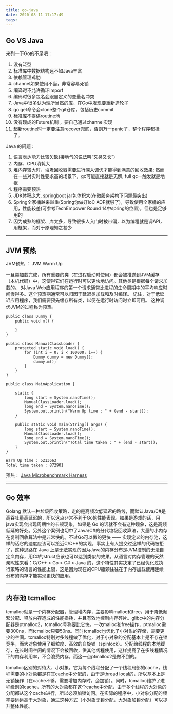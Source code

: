 ```yaml
---
title: go-java
date: 2020-08-11 17:17:49
tags:
---
```


## Go VS Java

<!-- More -->

来列一下Go的不足吧：

1. 没有泛型
2. 标准库中数据结构远不如Java丰富
3. 依赖管理鸡肋
4. channel如果使用不当，非常容易死锁
5. 编译时不允许循环import
6. 编码时很多包名会跟自定义的变量名冲突
7. Java中很多认为理所当然的库，在Go中发现要重新造轮子
8. go get命令会clone整个git仓库，包括历史commit
9. 标准库不提供routine池
10. 没有现成的Future机制 ，要自己通过channel实现
11. 起新routine时一定要注意recover兜底，否则万一panic了，整个程序都挂了。

Java 的问题：

1. 语言表达能力比较欠缺(接地气的说法叫“又臭又长”)
2. 内存、CPU消耗大
3. 堆内存较大时，垃圾回收器需要进行深入调优才能得到满意的回收效果; 然而在一些对实时性要求高的场景下，gc可能直接就是无解, full gc一触发就是地狱
4. 程序需要预热
5. JDK体积庞大, springboot jar包体积大(在微服务架构下问题最突出)
6. Spring全家桶越来越重(Spring你做好IoC AOP就够了)，导致使用全家桶的应用，性能较差(可参考TechEmpower Round 14中spring的位置)，但也是足够用的
7. 因为成熟的框架、库太多，导致很多人入门时被带偏，以为编程就是调API，用框架，而对于原理知之甚少

---

## JVM 预热

JVM预热 ： JVM Warm Up

一旦类加载完成，所有重要的类（在进程启动时使用）都会被推送到JVM缓存（本机代码）中，这使得它们在运行时可以更快地访问。其他类是根据每个请求加载的。
对Java Web应用程序的第一个请求通常比进程的生命周期中的平均响应时间慢得多。这个预热期通常可以归因于延迟类加载和及时编译。
记住，对于低延迟应用程序，我们需要预先缓存所有类，以便在运行时访问时立即可用。
这种调优JVM的过程称为预热。

```
public class Dummy {
	public void m() {
		
	}
}
```
```
public class ManualClassLoader {
	protected static void load() {
		for (int i = 0; i < 100000; i++) {
			Dummy dummy = new Dummy();
			dummy.m();
		}
	}
}
```
```
public class MainApplication {
	
	static {
		long start = System.nanoTime();
		ManualClassLoader.load();
		long end = System.nanoTime();
		System.out.println("Warm Up time : " + (end - start));
	}
	
	public static void main(String[] args) {
		long start = System.nanoTime();
		ManualClassLoader.load();
		long end = System.nanoTime();
		System.out.println("Total time taken : " + (end - start));
	}
}
```
```
Warm Up time : 5213663
Total time taken : 872901
```

预热： [Java Microbenchmark Harness](https://search.maven.org/classic/#search%7Cga%7C1%7Corg.openjdk.jmh)

---

## Go 效率

Golang 默认一种垃圾回收策略，走的是高频次低延迟的路线，而默认Java/C#是高吞吐量高延迟的，所以这点非常不利于Go的性能表现。如果是游戏的话，用java实现会出现周期性的卡顿现象，如果是 Go 的话就不会有这种现象，这是高频低延的好处。另外这个案例也切中了Java/C#的分代垃圾回收算法，大量的小内存在复制回收算法中是非常快的。不过Go可以做的更快 —— 实现定义的内存池，这样的话它的速度应该可以接近C/C++的实现，事实上有人提交过这样的代码被拒了，这种思路在 Java 上是无法实现的因为Java的内存分布是JVM控制的无法自定义内存，用C#的struct应该也可以达到类似的效果。从语言对内存管理的天然亲昵性来看：C/C++ > Go > C# > Java 的，这个特性其实决定了已经优化过执行策略的语言的性能上限，这是因为现在的CPU瓶颈往往在于内存加载使用连续分布的内存才能实现更快的应用。

---

## 内存池 tcmalloc

tcmalloc就是一个内存分配器，管理堆内存，主要影响malloc和free，用于降低频繁分配、释放内存造成的性能损耗，并且有效地控制内存碎片。glibc中的内存分配器是ptmalloc2，tcmalloc号称要比它快。一次malloc和free操作，ptmalloc需要300ns，而tcmalloc只要50ns。同时tcmalloc也优化了小对象的存储，需要更少的空间。tcmalloc特别对多线程做了优化，对于小对象的分配基本上是不存在锁竞争，而大对象使用了细粒度、高效的自旋锁（spinlock）。分配给线程的本地缓存，在长时间空闲的情况下会被回收，供其他线程使用，这样提高了在多线程情况下的内存利用率，不会浪费内存，而这一点ptmalloc2是做不到的。

tcmalloc区别的对待大、小对象。它为每个线程分配了一个线程局部的cache，线程需要的小对象都是在其cache中分配的，由于是thread local的，所以基本上是无锁操作（在cache不够，需要增加内存时，会加锁）。同时，tcmalloc维护了进程级别的cache，所有的大对象都在这个cache中分配，由于多个线程的大对象的分配都从这个cache进行，所以必须加锁访问。在实际的程序中，小对象分配的频率要远远高于大对象，通过这种方式（小对象无锁分配，大对象加锁分配）可以提升整体性能。